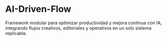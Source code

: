 # AI-Driven-Flow
Framework modular para optimizar productividad y mejora continua con IA, integrando flujos creativos, editoriales y operativos en un solo sistema replicable.
